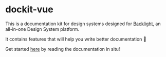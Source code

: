 # dockit-vue

This is a documentation kit for design systems designed for [Backlight](https://backlight.dev/), an all-in-one Design System platform.

It contains features that will help you write better documentation 🚀

Get started [here](https://studio.backlight.dev/edit/JwppqaVhCm2NyL9qmkDM/introduction/src/?p=doc) by reading the documentation in situ!